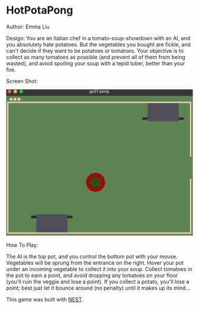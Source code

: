 # HotPotaPong

Author: Emma Liu

Design:  You are an Italian chef in a tomato-soup-showdown with an AI, and you absolutely hate potatoes. But the vegetables you bought are fickle, and can't decide if they want to be potatoes or tomatoes. Your objective is to collect as many tomatoes as possible (and prevent all of them from being wasted), and avoid spoiling your soup with a tepid tuber, better than your foe.

Screen Shot:

![Screen Shot](screenshot.png)

How To Play:

The AI is the top pot, and you control the bottom pot with your mouse. Vegetables will be sprung from the entrance on the right. Hover your pot under an incoming vegetable to collect it into your soup. Collect tomatoes in the pot to earn a point, and avoid dropping any tomatoes on your floor (you'll ruin the veggie and lose a point). If you collect a potato, you'll lose a point; best just let it bounce around (no penalty) until it makes up its mind...

This game was built with [NEST](NEST.md).
